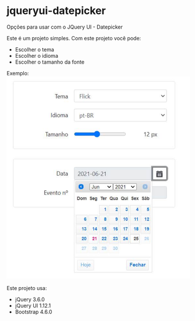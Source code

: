 # jqueryui-datepicker
Opções para usar com o JQuery UI - Datepicker

Este é um projeto simples. Com este projeto você pode:
- Escolher o tema
- Escolher o idioma
- Escolher o tamanho da fonte

Exemplo:
![Exemplo](exemplo.jpg "Exemplo")

Este projeto usa:
- jQuery 3.6.0
- jQuery UI 1.12.1
- Bootstrap 4.6.0